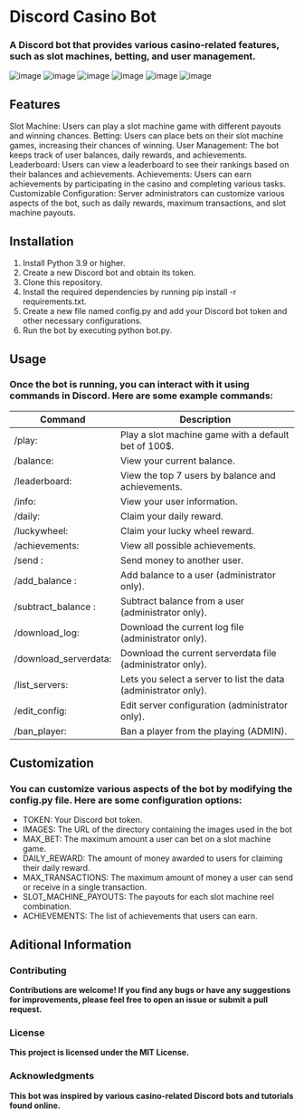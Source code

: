 # Discord Casino Bot

### A Discord bot that provides various casino-related features, such as slot machines, betting, and user management.

![image](https://img.shields.io/badge/json-5E5C5C?style=for-the-badge&logo=json&logoColor=white)
![image](https://img.shields.io/badge/Raspberry%20Pi-A22846?style=for-the-badge&logo=Raspberry%20Pi&logoColor=white)
![image](https://img.shields.io/badge/sponsor-30363D?style=for-the-badge&logo=GitHub-Sponsors&logoColor=#white)
![image](https://img.shields.io/badge/PayPal-00457C?style=for-the-badge&logo=paypal&logoColor=white)
![image](https://img.shields.io/badge/Discord-5865F2?style=for-the-badge&logo=discord&logoColor=white)
![image](https://img.shields.io/badge/pypi-3775A9?style=for-the-badge&logo=pypi&logoColor=white)


## Features

Slot Machine: Users can play a slot machine game with different payouts and winning chances.
Betting: Users can place bets on their slot machine games, increasing their chances of winning.
User Management: The bot keeps track of user balances, daily rewards, and achievements.
Leaderboard: Users can view a leaderboard to see their rankings based on their balances and achievements.
Achievements: Users can earn achievements by participating in the casino and completing various tasks.
Customizable Configuration: Server administrators can customize various aspects of the bot, such as daily rewards, maximum transactions, and slot machine payouts.

## Installation

1.  Install Python 3.9 or higher.
2.  Create a new Discord bot and obtain its token.
3.  Clone this repository.
4.  Install the required dependencies by running pip install -r requirements.txt.
5.  Create a new file named config.py and add your Discord bot token and other necessary configurations.
6.  Run the bot by executing python bot.py.

## Usage

### Once the bot is running, you can interact with it using commands in Discord. Here are some example commands:

| Command                           | Description                                                       |
| ---                               | ---                                                               |
| /play: <bet>                      | Play a slot machine game with a default bet of 100$.              |
| /balance:                         | View your current balance.                                        |
| /leaderboard:                     | View the top 7 users by balance and achievements.                 |   
| /info:                            | View your user information.                                       |
| /daily:                           | Claim your daily reward.                                          |
| /luckywheel:                      | Claim your lucky wheel reward.                                    |
| /achievements:                    | View all possible achievements.                                   |
| /send <user> <amount>:            | Send money to another user.                                       |
| /add_balance <user> <amount>:     | Add balance to a user (administrator only).                       |
| /subtract_balance <user> <amount>:| Subtract balance from a user (administrator only).                |
| /download_log:                    | Download the current log file (administrator only).               |
| /download_serverdata:             | Download the current serverdata file (administrator only).        |
| /list_servers:                    | Lets you select a server to list the data (administrator only).   |
| /edit_config:                     | Edit server configuration (administrator only).                   |
| /ban_player:                      | Ban a player from the playing (ADMIN).                            |

## Customization

### You can customize various aspects of the bot by modifying the config.py file. Here are some configuration options:

- TOKEN: Your Discord bot token.
- IMAGES: The URL of the directory containing the images used in the bot
- MAX_BET: The maximum amount a user can bet on a slot machine game.
- DAILY_REWARD: The amount of money awarded to users for claiming their daily reward.
- MAX_TRANSACTIONS: The maximum amount of money a user can send or receive in a single transaction.
- SLOT_MACHINE_PAYOUTS: The payouts for each slot machine reel combination.
- ACHIEVEMENTS: The list of achievements that users can earn.

## Aditional Information

### Contributing

**Contributions are welcome! If you find any bugs or have any suggestions for improvements, please feel free to open an issue or submit a pull request.**

### License

**This project is licensed under the MIT License.**

### Acknowledgments

**This bot was inspired by various casino-related Discord bots and tutorials found online.**
